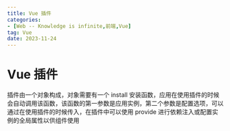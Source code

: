```yaml
---
title: Vue 插件
categories: 
- [Web -- Knowledge is infinite,前端,Vue]
tag: Vue
date: 2023-11-24
---
```

# Vue 插件
插件由一个对象构成，对象需要有一个 install 安装函数，应用在使用插件的时候会自动调用该函数，该函数的第一参数是应用实例，第二个参数是配置选项，可以通过在使用插件的时候传入，在插件中可以使用 provide 进行依赖注入或配置实例的全局属性以供组件使用
